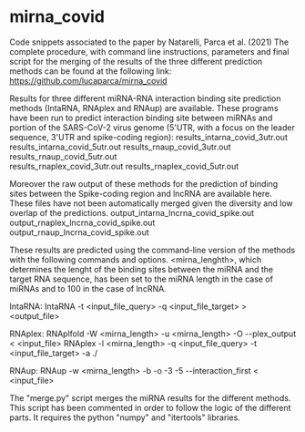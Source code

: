 # mirna_covid
Code snippets associated to the paper by Natarelli, Parca et al. (2021)
The complete procedure, with command line instructions, parameters and final script for the merging of the results of the three different prediction methods can be found at the following link: https://github.com/lucaparca/mirna_covid

Results for three different miRNA-RNA interaction binding site prediction methods (IntaRNA, RNAplex and RNAup) are available. These programs have been run to predict interaction binding site between miRNAs and portion of the SARS-CoV-2 virus genome (5'UTR, with a focus on the leader sequence, 3'UTR and spike-coding region):
results_intarna_covid_3utr.out
results_intarna_covid_5utr.out
results_rnaup_covid_3utr.out  
results_rnaup_covid_5utr.out  
results_rnaplex_covid_3utr.out
results_rnaplex_covid_5utr.out

Moreover the raw output of these methods for the prediction of binding sites between the Spike-coding region and lncRNA are available here. These files have not been automatically merged given the diversity and low overlap of the predictions.
output_intarna_lncrna_covid_spike.out
output_rnaplex_lncrna_covid_spike.out
output_rnaup_lncrna_covid_spike.out  


These results are predicted using the command-line version of the methods with the following commands and options.
<mirna_lenghth>, which determines the lenght of the binding sites between the miRNA and the target RNA sequence, has been set to the miRNA length in the case of miRNAs and to 100 in the case of lncRNA.

IntaRNA:
IntaRNA -t <input_file_query> -q <input_file_target> > <output_file>

RNAplex:
RNAplfold -W <mirna_length> -u <mirna_length> -O --plex_output < <input_file>
RNAplex -l <mirna_length> -q <input_file_query> -t <input_file_target> -a ./

RNAup:
RNAup -w <mirna_length> -b -o -3 -5 --interaction_first < <input_file>


The "merge.py" script merges the miRNA results for the different methods. This script has been commented in order to follow the logic of the different parts.
It requires the python "numpy" and "itertools" libraries.
